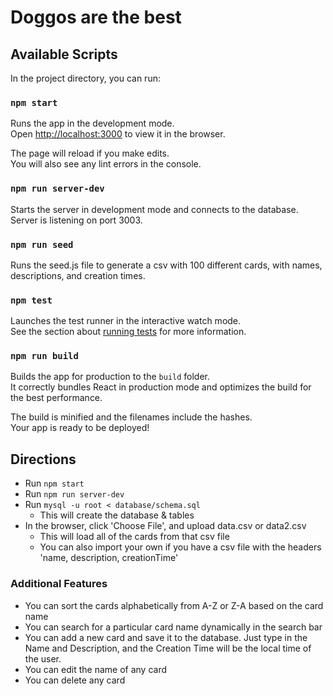 # Doggos are the best

## Available Scripts

In the project directory, you can run:

### `npm start`

Runs the app in the development mode.\
Open [http://localhost:3000](http://localhost:3000) to view it in the browser.

The page will reload if you make edits.\
You will also see any lint errors in the console.

### `npm run server-dev`

Starts the server in development mode and connects to the database.\
Server is listening on port 3003.

### `npm run seed`

Runs the seed.js file to generate a csv with 100 different cards, with names, descriptions, and creation times. 

### `npm test`

Launches the test runner in the interactive watch mode.\
See the section about [running tests](https://facebook.github.io/create-react-app/docs/running-tests) for more information.

### `npm run build`

Builds the app for production to the `build` folder.\
It correctly bundles React in production mode and optimizes the build for the best performance.

The build is minified and the filenames include the hashes.\
Your app is ready to be deployed!

## Directions

* Run `npm start`
* Run `npm run server-dev`
* Run `mysql -u root < database/schema.sql` 
  * This will create the database & tables
* In the browser, click 'Choose File', and upload data.csv or data2.csv
  * This will load all of the cards from that csv file 
  * You can also import your own if you have a csv file with the headers 'name, description, creationTime'


### Additional Features

* You can sort the cards alphabetically from A-Z or Z-A based on the card name
* You can search for a particular card name dynamically in the search bar
* You can add a new card and save it to the database. Just type in the Name and Description, and the Creation Time will be the local time of the user. 
* You can edit the name of any card
* You can delete any card
